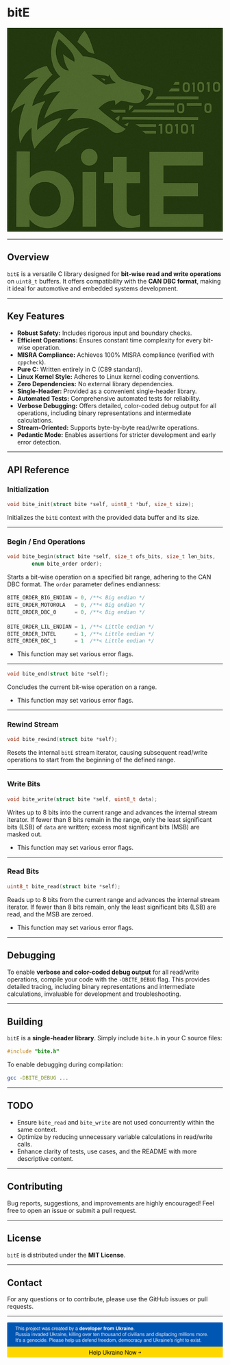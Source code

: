 # bitE

<p align="center"><img src="logo.jpg" /></p>

-----

## Overview

`bitE` is a versatile C library designed for **bit-wise read and write operations** on `uint8_t` buffers. It offers compatibility with the **CAN DBC format**, making it ideal for automotive and embedded systems development.

-----

## Key Features

  * **Robust Safety:** Includes rigorous input and boundary checks.
  * **Efficient Operations:** Ensures constant time complexity for every bit-wise operation.
  * **MISRA Compliance:** Achieves 100% MISRA compliance (verified with `cppcheck`).
  * **Pure C:** Written entirely in C (C89 standard).
  * **Linux Kernel Style:** Adheres to Linux kernel coding conventions.
  * **Zero Dependencies:** No external library dependencies.
  * **Single-Header:** Provided as a convenient single-header library.
  * **Automated Tests:** Comprehensive automated tests for reliability.
  * **Verbose Debugging:** Offers detailed, color-coded debug output for all operations, including binary representations and intermediate calculations.
  * **Stream-Oriented:** Supports byte-by-byte read/write operations.
  * **Pedantic Mode:** Enables assertions for stricter development and early error detection.

-----

## API Reference

### Initialization

```c
void bite_init(struct bite *self, uint8_t *buf, size_t size);
```

Initializes the `bitE` context with the provided data buffer and its size.

-----

### Begin / End Operations

```c
void bite_begin(struct bite *self, size_t ofs_bits, size_t len_bits,
		enum bite_order order);
```

Starts a bit-wise operation on a specified bit range, adhering to the CAN DBC format. The `order` parameter defines endianness:

```c
BITE_ORDER_BIG_ENDIAN = 0, /**< Big endian */
BITE_ORDER_MOTOROLA   = 0, /**< Big endian */
BITE_ORDER_DBC_0      = 0, /**< Big endian */

BITE_ORDER_LIL_ENDIAN = 1, /**< Little endian */
BITE_ORDER_INTEL      = 1, /**< Little endian */
BITE_ORDER_DBC_1      = 1  /**< Little endian */
```

  * This function may set various error flags.

-----

```c
void bite_end(struct bite *self);
```

Concludes the current bit-wise operation on a range.

  * This function may set various error flags.

-----

### Rewind Stream

```c
void bite_rewind(struct bite *self);
```

Resets the internal `bitE` stream iterator, causing subsequent read/write operations to start from the beginning of the defined range.

-----

### Write Bits

```c
void bite_write(struct bite *self, uint8_t data);
```

Writes up to 8 bits into the current range and advances the internal stream iterator. If fewer than 8 bits remain in the range, only the least significant bits (LSB) of `data` are written; excess most significant bits (MSB) are masked out.

  * This function may set various error flags.

-----

### Read Bits

```c
uint8_t bite_read(struct bite *self);
```

Reads up to 8 bits from the current range and advances the internal stream iterator. If fewer than 8 bits remain, only the least significant bits (LSB) are read, and the MSB are zeroed.

  * This function may set various error flags.

-----

## Debugging

To enable **verbose and color-coded debug output** for all read/write operations, compile your code with the `-DBITE_DEBUG` flag. This provides detailed tracing, including binary representations and intermediate calculations, invaluable for development and troubleshooting.

-----

## Building

`bitE` is a **single-header library**. Simply include `bite.h` in your C source files:

```c
#include "bite.h"
```

To enable debugging during compilation:

```bash
gcc -DBITE_DEBUG ...
```

-----

## TODO

  * Ensure `bite_read` and `bite_write` are not used concurrently within the same context.
  * Optimize by reducing unnecessary variable calculations in read/write calls.
  * Enhance clarity of tests, use cases, and the README with more descriptive content.

-----

## Contributing

Bug reports, suggestions, and improvements are highly encouraged\! Feel free to open an issue or submit a pull request.

-----

## License

`bitE` is distributed under the **MIT License**.

-----

## Contact

For any questions or to contribute, please use the GitHub issues or pull requests.

-----

[![Stand With Ukraine](https://raw.githubusercontent.com/vshymanskyy/StandWithUkraine/main/banner-direct-single.svg)](https://stand-with-ukraine.pp.ua)
